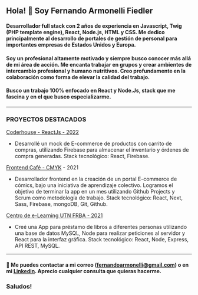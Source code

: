 ## Hola! 👋 Soy Fernando Armonelli Fiedler

#### Desarrollador full stack con 2 años de experiencia en Javascript, Twig (PHP template engine), React, Node.js, HTML y CSS. Me dedico principalmente al desarrollo de portales de gestión de personal para importantes empresas de Estados Unidos y Europa.

#### Soy un profesional altamente motivado y siempre busco conocer más allá de mi área de acción. Me encanta trabajar en grupos y crear ambientes de intercambio profesional y humano nutritivos. Creo profundamente en la colaboración como forma de elevar la calidad del trabajo. 

#### Busco un trabajo 100% enfocado en React y Node.Js, stack que me fascina y en el que busco especializarme.

----------------------------------------
### PROYECTOS DESTACADOS

[Coderhouse - ReactJs - 2022](https://amigurumi-store-armonelli.vercel.app/)
- Desarrollé un mock de E-commerce de productos con carrito de compras, utilizando Firebase para almacenar el inventario y órdenes de compra generadas. Stack tecnológico: React, Firebase.

[Frontend Café - CMYK](https://marvel-store.vercel.app/) - 2021
- Desarrollador frontend en la creación de un portal E-commerce de cómics, bajo una iniciativa de aprendizaje colectivo. Logramos el objetivo de terminar la app en un mes utilizando Github Projects y Scrum como metodología de trabajo. Stack tecnológico: React, Next, Sass, Firebase, mongoDB, Git, Github.

[Centro de e-Learning UTN FRBA - 2021](https://react-mybooks.netlify.app/)
- Creé una App para préstamo de libros a diferentes personas utilizando una base de datos MySQL, Node para realizar peticiones al servidor y React para la interfaz gráfica. Stack tecnológico: React, Node, Express, API REST, MySQL.

----------------------------------------
#### 💬 Me puedes contactar a mi correo (fernandoarmonelli@gmail.com) o en mi [Linkedin](https://www.linkedin.com/in/fernando-armonelli-fiedler/). Aprecio cualquier consulta que quieras hacerme.

### Saludos!
<!--
**fernandoarmonellifiedler/fernandoarmonellifiedler** is a ✨ _special_ ✨ repository because its `README.md` (this file) appears on your GitHub profile.

Here are some ideas to get you started:

- 🔭 I’m currently working on ...
- 🌱 I’m currently learning ...
- 👯 I’m looking to collaborate on ...
- 🤔 I’m looking for help with ...
- 💬 Ask me about ...
- 📫 How to reach me: ...
- 😄 Pronouns: ...
- ⚡ Fun fact: ...
-->
